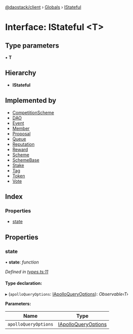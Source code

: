 [@daostack/client](../README.md) › [Globals](../globals.md) › [IStateful](istateful.md)

# Interface: IStateful <**T**>

## Type parameters

▪ **T**

## Hierarchy

* **IStateful**

## Implemented by

* [CompetitionScheme](../classes/competitionscheme.md)
* [DAO](../classes/dao.md)
* [Event](../classes/event.md)
* [Member](../classes/member.md)
* [Proposal](../classes/proposal.md)
* [Queue](../classes/queue.md)
* [Reputation](../classes/reputation.md)
* [Reward](../classes/reward.md)
* [Scheme](../classes/scheme.md)
* [SchemeBase](../classes/schemebase.md)
* [Stake](../classes/stake.md)
* [Tag](../classes/tag.md)
* [Token](../classes/token.md)
* [Vote](../classes/vote.md)

## Index

### Properties

* [state](istateful.md#state)

## Properties

###  state

• **state**: *function*

*Defined in [types.ts:11](https://github.com/daostack/client/blob/84a7af3/src/types.ts#L11)*

#### Type declaration:

▸ (`apolloQueryOptions`: [IApolloQueryOptions](iapolloqueryoptions.md)): *Observable‹T›*

**Parameters:**

Name | Type |
------ | ------ |
`apolloQueryOptions` | [IApolloQueryOptions](iapolloqueryoptions.md) |
